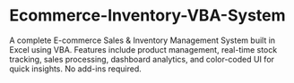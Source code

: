 # Ecommerce-Inventory-VBA-System
A complete E-commerce Sales &amp; Inventory Management System built in Excel using VBA. Features include product management, real-time stock tracking, sales processing, dashboard analytics, and color-coded UI for quick insights. No add-ins required.

